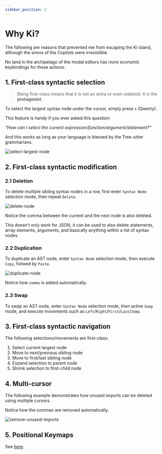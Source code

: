 ```yaml
---
sidebar_position: 2
---
```


# Why Ki?

The following are reasons that prevented me from escaping the Ki island, although the sirens of the Copilots were irresistible.

No land in the archipelago of the modal editors has more economic keybindings for these actions.

## 1. First-class syntactic selection

> Being first-class means that it is not an extra or even sidekick; it is the **protagonist**.

To select the largest syntax node under the cursor, simply press `s` (Qwerty).

This feature is handy if you ever asked this question:

_"How can I select the current expression/function/argument/statement?"_

And this works as long as your language is blessed by the Tree-sitter grammarians.

![select-largest-node](https://github.com/user-attachments/assets/1bc1bbf4-d5f2-4233-b2a6-f07f8316fd84)

## 2. First-class syntactic modification

### 2.1 Deletion

To delete multiple sibling syntax nodes in a row, first enter `Syntax Node` selection mode, then repeat `Delete`.

![delete-node](https://github.com/user-attachments/assets/8b2c263d-d05b-4f50-ae1d-ee17914f7c09)

Notice the comma between the current and the next node is also deleted.

This doesn't only work for JSON, it can be used to also delete statements, array elements, arguments, and basically anything within a list of syntax nodes.

### 2.2 Duplication

To duplicate an AST node, enter `Syntax Node` selection mode, then execute `Copy`, follwed by `Paste`.

![duplicate-node](https://github.com/user-attachments/assets/c5d67419-1fe9-473b-954b-58912d40109d)

Notice how `comma` is added automatically.

### 2.3 Swap

To swap an AST node, enter `Syntax Node` selection mode, then active `Swap` mode,
and execute movements such as `Left`/`Right`/`First`/`Last`/`Jump`.

## 3. First-class syntactic navigation

The following selections/movements are first-class:

1. Select current largest node
1. Move to next/previous sibling node
1. Move to first/last sibling node
1. Expand selection to parent node
1. Shrink selection to first-child node

## 4. Multi-cursor

The following example demonstrates how unused imports can be deleted using multiple cursors.

Notice how the commas are removed automatically.

![remove-unused-imports](https://github.com/user-attachments/assets/1e26cae5-e24d-4010-bebc-c9ee8837293b)

## 5. Positional Keymaps

See [here](./core-concepts.md#2-positional-keymaps).
